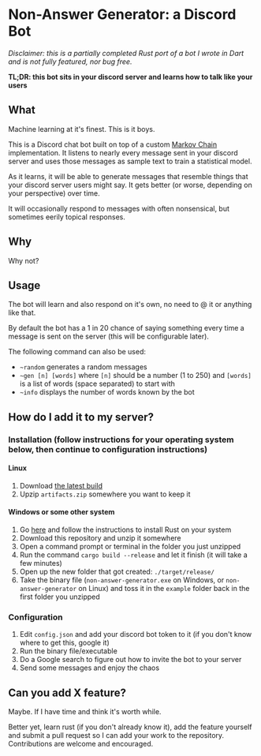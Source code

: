Non-Answer Generator: a Discord Bot
===================================

_Disclaimer: this is a partially completed Rust port of a bot I wrote in Dart and is not fully featured, nor bug free._

**TL;DR: this bot sits in your discord server and learns how to talk like your users**

What
----
Machine learning at it's finest. This is it boys.

This is a Discord chat bot built on top of a custom [Markov Chain](https://en.wikipedia.org/wiki/Markov_chain) implementation.  It listens to nearly every message sent in your discord server and uses those messages as sample text to train a statistical model.  

As it learns, it will be able to generate messages that resemble things that your discord server users might say. It gets better (or worse, depending on your perspective) over time.

It will occasionally respond to messages with often nonsensical, but sometimes eerily topical responses.

Why
----

Why not?

Usage
-----

The bot will learn and also respond on it's own, no need to @ it or anything like that.

By default the bot has a 1 in 20 chance of saying something every time a message is sent on the server (this will be configurable later).

The following command can also be used:
- `~random` generates a random messages
- `~gen [n] [words]` where `[n]` should be a number (1 to 250) and `[words]` is a list of words (space separated) to start with
- `~info` displays the number of words known by the bot

How do I add it to my server?
------------

### Installation (follow instructions for your operating system below, then continue to configuration instructions)
#### Linux

1. Download [the latest build](https://gitlab.com/cnsumner/non-answer-generator/-/jobs/artifacts/master/download?job=build-linux)
2. Upzip `artifacts.zip` somewhere you want to keep it

#### Windows or some other system

1. Go [here](https://www.rust-lang.org/en-US/install.html) and follow the instructions to install Rust on your system
2. Download this repository and unzip it somewhere
3. Open a command prompt or terminal in the folder you just unzipped
4. Run the command `cargo build --release` and let it finish (it will take a few minutes)
5. Open up the new folder that got created: `./target/release/`
6. Take the binary file (`non-answer-generator.exe` on Windows, or `non-answer-generator` on Linux) and toss it in the `example` folder back in the first folder you unzipped

### Configuration

1. Edit `config.json` and add your discord bot token to it (if you don't know where to get this, google it)
2. Run the binary file/executable
3. Do a Google search to figure out how to invite the bot to your server
4. Send some messages and enjoy the chaos

Can you add X feature?
------------

Maybe. If I have time and think it's worth while.

Better yet, learn rust (if you don't already know it), add the feature yourself and submit a pull request so I can add your work to the repository.  Contributions are welcome and encouraged.
